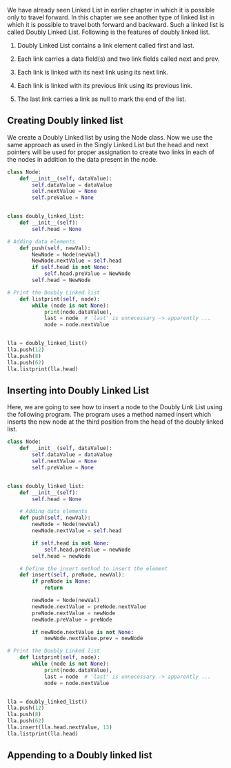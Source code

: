 We have already seen Linked List in earlier chapter in which it is possible only to travel forward. In this chapter we see another type of linked list in which it is possible to travel both forward and backward. Such a linked list is called Doubly Linked List. Following is the features of doubly linked list.

1. Doubly Linked List contains a link element called first and last.

2. Each link carries a data field(s) and two link fields called next and prev.

3. Each link is linked with its next link using its next link.

4. Each link is linked with its previous link using its previous link.

5. The last link carries a link as null to mark the end of the list.

## Creating Doubly linked list

We create a Doubly Linked list by using the Node class. Now we use the same approach as used in the Singly Linked List but the head and next pointers will be used for proper assignation to create two links in each of the nodes in addition to the data present in the node.

```python
class Node:
    def __init__(self, dataValue):
        self.dataValue = dataValue
        self.nextValue = None
        self.preValue = None


class doubly_linked_list:
    def __init__(self):
        self.head = None

# Adding data elements
    def push(self, newVal):
        NewNode = Node(newVal)
        NewNode.nextValue = self.head
        if self.head is not None:
            self.head.preValue = NewNode
        self.head = NewNode

# Print the Doubly Linked list
    def listprint(self, node):
        while (node is not None):
            print(node.dataValue),
            last = node  # 'last' is unnecessary -> apparently ...
            node = node.nextValue


lla = doubly_linked_list()
lla.push(12)
lla.push(8)
lla.push(62)
lla.listprint(lla.head)
```

## Inserting into Doubly Linked List

Here, we are going to see how to insert a node to the Doubly Link List using the following program. The program uses a method named insert which inserts the new node at the third position from the head of the doubly linked list.

```python
class Node:
    def __init__(self, dataValue):
        self.dataValue = dataValue
        self.nextValue = None
        self.preValue = None


class doubly_linked_list:
    def __init__(self):
        self.head = None

    # Adding data elements
    def push(self, newVal):
        newNode = Node(newVal)
        newNode.nextValue = self.head

        if self.head is not None:
            self.head.preValue = newNode
        self.head = newNode

    # Define the insert method to insert the element
    def insert(self, preNode, newVal):
        if preNode is None:
            return

        newNode = Node(newVal)
        newNode.nextValue = preNode.nextValue
        preNode.nextValue = newNode
        newNode.preValue = preNode

        if newNode.nextValue is not None:
            newNode.nextValue.prev = newNode

# Print the Doubly Linked list
    def listprint(self, node):
        while (node is not None):
            print(node.dataValue),
            last = node  # 'last' is unnecessary -> apparently ...
            node = node.nextValue


lla = doubly_linked_list()
lla.push(12)
lla.push(8)
lla.push(62)
lla.insert(lla.head.nextValue, 13)
lla.listprint(lla.head)
```

## Appending to a Doubly linked list